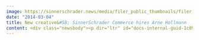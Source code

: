 ```yaml
---
image: https://sinnerschrader.news/media/filer_public_thumbnails/filer_public/f0/14/f014cb5d-d4c8-494b-ad71-f4cb4428634a/varfoldersdjk8pxf42x64d8fxslz8jcc8fc0000gnttmpab60fw__480x288_q85_crop_subsampling-2_upscale.png
date: "2014-03-04"
title: New creative&#58; SinnerSchrader Commerce hires Arne Hollmann
content: <div class="newsbody"><p dir="ltr" id="docs-internal-guid-1c09f69c-8c7b-17d8-a3a9-bad3ebf5e966">Arne Hollmann has been hired as Director of Concept Development at Commerce Plus. Hollmann was previously with Interone, where he worked for the client O2 for four years as online concept developer and creative director across all digital channels. Hollmann's background is in print and online editing. Along with his expertise in the field of telecommunications, he holds extensive knowledge in digital strategy, copy, SEO, digital campaign design and digital marketing. 37-year-old Hollmann will join Director of Design Martin Werner in promoting the creative and ideas-driven concept development of web shops and e-commerce platforms. Their dual leadership is supported by a expert team of 15 designers, concept developers and web analysts who create unique online shopping experiences that delight customers and promote lasting customer loyalty. Managing Director Moritz Koch comments, "Arne takes a holistic approach to inspiring customer experience and believes in online customer loyalty, as we do. He loves technology and identifies with 360-degree digital concepts and an interdisciplinary approach. He is a perfect match for Commerce Plus."</p><p dir="ltr"><a href="http&#58;//www.commerce-plus.com/files/2014/03/arne_hollmann_CommercePlus.png" target="_blank">Download photo Arne Hollmann</a></p><p dir="ltr"><strong>Contact</strong><br/>Commerce Plus GmbH<br/>Marketing &amp; PR<br/>Sebastian Kehr<br/>+49 40 24828 751<br/><a href="mailto&#58;sebastian.kehr@commerce-plus.com" target="_blank">kehr@commerce-plus.com</a></p><p dir="ltr"><a href="https://twitter.com/commerceplus1" target="_blank">https://twitter.com/commerceplus1<br/></a><a href="http&#58;//www.facebook.com/commerceplus1" target="_blank">http&#58;//www.facebook.com/commerceplus1<br/></a><a href="http&#58;//google.com/+commerce-plus" target="_blank">http&#58;//google.com/+commerce-plus</a></p><p><a class="news-backlink" href="/en/"><svg class="svg-ico svg-ico--arrow-left"><use xlink&#58;href="#arrow-down"></use></svg>Back to the overview</a></p></div>
---
```

